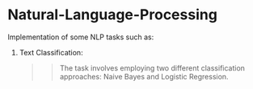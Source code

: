 # Natural-Language-Processing

Implementation of some NLP tasks such as:
1. Text Classification:
   >> The task involves employing two different classification approaches: Naive Bayes and Logistic Regression.
